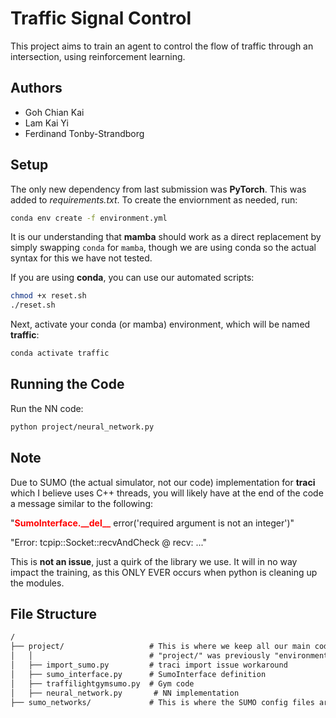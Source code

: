 # Traffic Signal Control

This project aims to train an agent to control the flow of traffic through an intersection, using reinforcement learning.

## Authors

- Goh Chian Kai
- Lam Kai Yi
- Ferdinand Tonby-Strandborg

## Setup

The only new dependency from last submission was **PyTorch**. This was added to *requirements.txt*. To create the enviornment as needed, run:

```sh
conda env create -f environment.yml
```

It is our understanding that **mamba** should work as a direct replacement by simply swapping `conda` for `mamba`, though we are using conda so the actual syntax for this we have not tested.

If you are using **conda**, you can use our automated scripts:

```sh
chmod +x reset.sh
./reset.sh
```

Next, activate your conda (or mamba) environment, which will be named **traffic**:

```sh
conda activate traffic
```

## Running the Code

Run the NN code:

```sh
python project/neural_network.py
```

## Note

Due to SUMO (the actual simulator, not our code) implementation for **traci** which I believe uses C++ threads, you will likely have at the end of the code a message similar to the following:

"<span style="color: red">**SumoInterface.\_\_del\_\_**</span> error('required argument is not an integer')"

"Error: tcpip::Socket::recvAndCheck @ recv: ..."

This is **not an issue**, just a quirk of the library we use. It will in no way impact the training, as this ONLY EVER occurs when python is cleaning up the modules.

## File Structure

```txt
/
├── project/                   # This is where we keep all our main code at the moment
│   │                          # "project/" was previously "environment/
│   ├── import_sumo.py         # traci import issue workaround
│   ├── sumo_interface.py      # SumoInterface definition
│   ├── traffilightgymsumo.py  # Gym code
│   ├── neural_network.py       # NN implementation 
├── sumo_networks/             # This is where the SUMO config files are
```